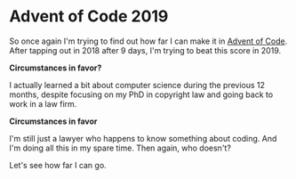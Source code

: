 # Advent of Code 2019

So once again I'm trying to find out how far I can make it in [Advent of Code](https://adventofcode.com/2019/). After tapping out in 2018 after 9 days, I'm trying to beat this score in 2019. 

**Circumstances in favor?**

I actually learned a bit about computer science during the previous 12 months, despite focusing on my PhD in copyright law and going back to work in a law firm.

**Circumstances in favor**

I'm still just a lawyer who happens to know something about coding. And I'm doing all this in my spare time. Then again, who doesn't?

Let's see how far I can go.
